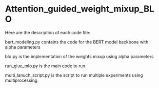 # Attention_guided_weight_mixup_BLO

Here are the description of each code file:

bert_modeling.py contains the code for the BERT model backbone with alpha parameters

blo.py is the implementation of the weights mixup using alpha parameters

run_glue_mlo.py is the main code to run

multi_lanuch_script.py is the script to run multiple experiments using multiprocessing.
